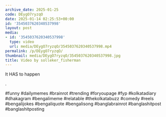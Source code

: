 ```yaml
---
archive_date: 2025-01-25
code: DEygO7ryzqO
date: 2025-01-14 02:25:53+00:00
id: '3545037620340537998'
layout: post
media:
- id: '3545037620340537998'
  type: video
  url: media/DEygO7ryzqO/3545037620340537998.mp4
permalink: /p/DEygO7ryzqO/
thumbnail: media/DEygO7ryzqO/3545037620340537998.jpg
title: Video by solleker_fisherman
---
```


It HAS to happen  
  
.  
  
#funny #dailymemes #brainrot #trending #foryoupage #fyp  #kolkatadiary #dhakagram #bengalimeme #relatable #thekolkatabuzz #comedy #reels #bengalijokes #bengaliquote #bengalisong #banglabrainrot #banglashitpost #banglashitposting